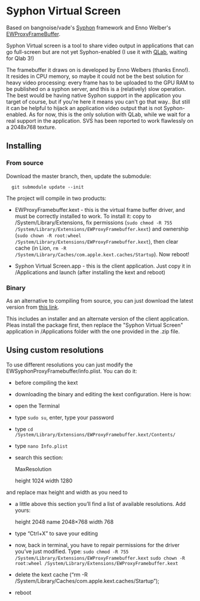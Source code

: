 # Syphon Virtual Screen

Based on bangnoise/vade's [Syphon](http://syphon.v002.info) framework and Enno Welber's [EWProxyFrameBuffer](https://github.com/mkernel/EWProxyFramebuffer).

Syphon Virtual screen is a tool to share video output in applications that can go full-screen but are not yet Syphon-enabled (I use it with [QLab](http://figure53.com/qlab/), waiting for Qlab 3!)

The framebuffer it draws on is developed by Enno Welbers (thanks Enno!). It resides in CPU memory, so maybe it could not be the best solution for heavy video processing: every frame has to be uploaded to the GPU RAM to be published on a syphon server, and this is a (relatively) slow operation. The best would be having native Syphon support in the application you target of course, but if you're here it means you can't go that way.. But still it can be helpful to hijack an application video output that is not Syphon-enabled. As for now, this is the only solution with QLab, while we wait for a real support in the application. SVS has been reported to work flawlessly on a 2048x768 texture.


## Installing

### From source

Download the master branch, then, update the submodule:

      git submodule update --init

The project will compile in two products: 

- EWProxyFramebuffer.kext - this is the virtual frame buffer driver, and must be correctly installed to work. To install it: copy to /System/Library/Extensions, fix permissions (`sudo chmod -R 755 /System/Library/Extensions/EWProxyFramebuffer.kext`) and ownership (`sudo chown -R root:wheel /System/Library/Extensions/EWProxyFramebuffer.kext`), then clear cache (in Lion, `rm -R /System/Library/Caches/com.apple.kext.caches/Startup`). Now reboot!

- Syphon Virtual Screen.app - this is the client application. Just copy it in /Applications and launch (after installing the kext and reboot)


### Binary

As an alternative to compiling from source, you can just download the latest version from [this link](https://dl.dropboxusercontent.com/u/2764054/SVS.zip).

This includes an installer and an alternate version of the client application.
Pleas install the package first, then replace the "Syphon Virtual Screen" application in /Applications folder with the one provided in the .zip file.

## Using custom resolutions

To use different resolutions you can just modify the EWSyphonProxyFramebuffer/info.plist. 
You can do it:
- before compiling the kext
- downloading the binary and editing the kext configuration. Here is how:


- open the Terminal
- type `sudo su`, enter, type your password
- type `cd /System/Library/Extensions/EWProxyFramebuffer.kext/Contents/`
- type `nano Info.plist`
- search this section:

    MaxResolution

    height	1024
    width	1280


and replace max height and width as you need to

- a little above this section you’ll find a list of available resolutions. Add yours:

    height	2048
    name	2048×768
    width	768


- type “Ctrl+X” to save your editing

- now, back in terminal, you have to repair permissions for the driver you’ve just modified. Type:
`sudo chmod -R 755 /System/Library/Extensions/EWProxyFramebuffer.kext`
`sudo chown -R root:wheel /System/Library/Extensions/EWProxyFramebuffer.kext`

- delete the kext cache (“rm -R /System/Library/Caches/com.apple.kext.caches/Startup”);

- reboot
